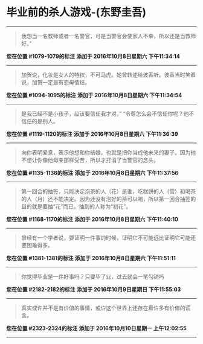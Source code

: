 # 毕业前的杀人游戏-(东野圭吾)

---

> 我想当一名教师或者一名警官，可是当警官会使家人不幸，所以还是当教师好。”

**您在位置 #1079-1079的标注** **添加于 2016年10月8日星期六 下午11:34:14**

---

> 加贺说，化妆是女人的特权，不可马虎。她曾转述给波香听。波香当时笑着说，加贺一定是有恋母情结。

**您在位置 #1094-1095的标注** **添加于 2016年10月8日星期六 下午11:34:54**

---

> 是我已经不是小孩子，应该要信任我才对。” “令尊怎么会不信任你呢？他不信任的是别人。

**您在位置 #1119-1120的标注** **添加于 2016年10月8日星期六 下午11:36:39**

---

> 向你表明爱意，表示他想和你结婚，也就是把你当成他未来的妻子。因为他不想让你像他母亲那样受苦，所以才打消了当警官的念头。

**您在位置 #1135-1136的标注** **添加于 2016年10月8日星期六 下午11:37:56**

---

> 第一回合的抽签，只能决定泡茶的人（花）是谁，吃糕饼的人（雪）和喝茶的人（月）还不能决定。因为还没有泡好的茶可以喝，所以第一回合抽签的目的就是要抽“花”而已，抽到的人称为“初花”。

**您在位置 #1168-1170的标注** **添加于 2016年10月8日星期六 下午11:40:10**

---

> 曾经有一个学者说，要证明一件事的时候，证明它不可能远比证明它可能还要困难得多。

**您在位置 #1381-1381的标注** **添加于 2016年10月8日星期六 下午11:51:11**

---

> 你觉得毕业是一件好事吗？只要毕了业，过去就会一笔勾销吗

**您在位置 #2182-2182的标注** **添加于 2016年10月9日星期日 下午11:55:03**

---

> 真实或许并不是有价值的事情，或许这个世界上还存在着许多有价值的谎言。

**您在位置 #2323-2324的标注** **添加于 2016年10月10日星期一 上午12:02:55**

---

